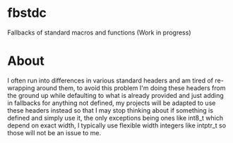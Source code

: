 # fbstdc
Fallbacks of standard macros and functions (Work in progress)

# About
I often run into differences in various standard headers and am tired of re-wrapping around them,
to avoid this problem I'm doing these headers from the ground up while defaulting to what is already
provided and just adding in fallbacks for anything not defined, my projects will be adapted to use
these headers instead so that I may stop thinking about if something is defined and simply use it,
the only exceptions being ones like int8_t which depend on exact width, I typically use flexible
width integers like intptr_t so those will not be an issue to me.
